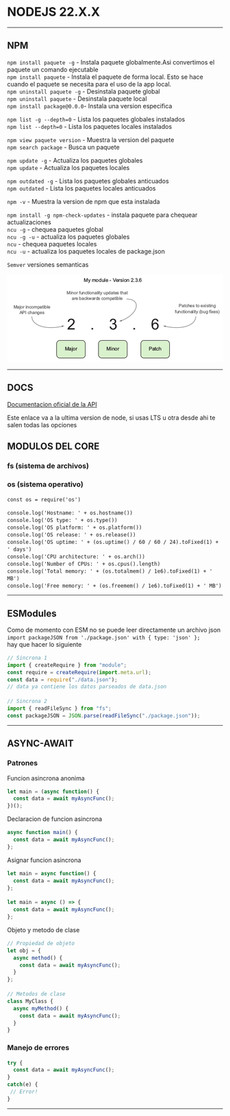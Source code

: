 # NODEJS 22.X.X

---

## NPM

`npm install paquete -g` - Instala paquete globalmente.Asi convertimos el paquete un comando ejecutable      
`npm install paquete` - Instala el paquete de forma local. Esto se hace cuando el paquete se necesita para el uso de la app local.     
`npm uninstall paquete -g` - Desinstala paquete global  
`npm uninstall paquete` - Desinstala paquete local  
`npm install package@0.0.0`- Instala una version especifica   

`npm list -g --depth=0` - Lista los paquetes globales instalados  
`npm list --depth=0` - Lista los paquetes locales instalados  

`npm view paquete version` - Muestra la version del paquete  
`npm search package` - Busca un paquete  

`npm update -g` - Actualiza los paquetes globales     
`npm update` - Actualiza los paquetes locales  

`npm outdated -g` - Lista los paquetes globales anticuados    
`npm outdated` - Lista los paquetes locales anticuados  

`npm -v` - Muestra la version de npm que esta instalada  

`npm install -g npm-check-updates` - instala paquete para chequear actualizaciones  
`ncu -g` - chequea paquetes global     
`ncu -g -u` - actualiza los paquetes globales    
`ncu` - chequea paquetes locales  
`ncu -u` - actualiza los paquetes locales de package.json    

`Semver` versiones semanticas

![node](./_img/node/semver.png) 

---

## DOCS

[Documentacion oficial de la API](https://nodejs.org/docs/latest/api/)  

Este enlace va a la ultima version de node, si usas LTS u otra desde ahi te salen todas las opciones  
  

## MODULOS DEL CORE

### fs (sistema de archivos)

### os (sistema operativo)

`const os = require('os')`  

`console.log('Hostname: ' + os.hostname())`  
`console.log('OS type: ' + os.type())`  
`console.log('OS platform: ' + os.platform())`  
`console.log('OS release: ' + os.release())`  
`console.log('OS uptime: ' + (os.uptime() / 60 / 60 / 24).toFixed(1) + ' days')`  
`console.log('CPU architecture: ' + os.arch())`  
`console.log('Number of CPUs: ' + os.cpus().length)`  
`console.log('Total memory: ' + (os.totalmem() / 1e6).toFixed(1) + ' MB')`  
`console.log('Free memory: ' + (os.freemem() / 1e6).toFixed(1) + ' MB')` 

---

## ESModules  

Como de momento con ESM no se puede leer directamente un archivo json  
`import packageJSON from './package.json' with { type: 'json' };`  
hay que hacer lo siguiente

```js
// Sincrona 1
import { createRequire } from "module";
const require = createRequire(import.meta.url);
const data = require("./data.json");
// data ya contiene los datos parseados de data.json

// Sincrona 2
import { readFileSync } from "fs";
const packageJSON = JSON.parse(readFileSync("./package.json"));
```

---

## ASYNC-AWAIT

### Patrones

Funcion asincrona anonima

```js
let main = (async function() {
  const data = await myAsyncFunc();
})();
```

Declaracion de funcion asincrona

```js
async function main() {
  const data = await myAsyncFunc();
};
```

Asignar funcion asincrona

```js
let main = async function() {
  const data = await myAsyncFunc();
};

let main = async () => {
  const data = await myAsyncFunc();
};
```

Objeto y metodo de clase

```js
// Propiedad de objeto
let obj = {
  async method() {
    const data = await myAsyncFunc();
  }
};

// Metodos de clase
class MyClass {
  async myMethod() {
    const data = await myAsyncFunc();
  }
}
```

### Manejo de errores

```js
try {
  const data = await myAsyncFunc();
}
catch(e) {
 // Error!
}
```

---

